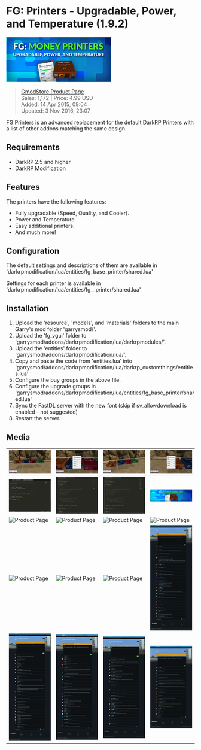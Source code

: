 # FG: Printers - Upgradable, Power, and Temperature (1.9.2)
![Banner](__product/product-listing.png)
> [GmodStore Product Page](https://www.gmodstore.com/market/view/tcb-premium-fg-printers)  
Sales: 1,172  | Price: 4.99 USD  
Added: 14 Apr 2015, 09:04  
Updated: 3 Nov 2016, 23:07

FG Printers is an advanced replacement for the default DarkRP Printers with a list of other addons matching the same design.

## Requirements
- DarkRP 2.5 and higher
- DarkRP Modification

## Features
The printers have the following features:
- Fully upgradable (Speed, Quality, and Cooler).
- Power and Temperature.
- Easy additional printers.
- And much more!

## Configuration
The default settings and descriptions of them are available in 'darkrpmodification/lua/entities/fg_base_printer/shared.lua'

Settings for each printer is available in 'darkrpmodification/lua/entities/fg_<name>_printer/shared.lua'

## Installation
1. Upload the 'resource', 'models', and 'materials' folders to the main Garry's mod folder 'garrysmod/'.
2. Upload the 'fg_vgui' folder to 'garrysmod/addons/darkrpmodification/lua/darkrpmodules/'.
3. Upload the 'entities' folder to 'garrysmod/addons/darkrpmodification/lua/'.
4. Copy and paste the code from 'entities.lua' into 'garrysmod/addons/darkrpmodification/lua/darkrp_customthings/entities.lua'
5. Configure the buy groups in the above file.
6. Configure the upgrade groups in 'garrysmod/addons/darkrpmodification/lua/entities/fg_base_printer/shared.lua'
7. Sync the FastDL server with the new font (skip if sv_allowdownload is enabled - not suggested)
8. Restart the server.

## Media
| ![Default Printers](__product/product-image-printers.png) |  ![Menu - Turned On](__product/product-image-turned-on.png) |  ![Default Printers - Upgraded](__product/product-image-upgraded.png) | ![Menu - Turned Off](__product/product-image-turned-off.png)
|---|---|---|---|
| ![Single Printer - Config](__product/product-image-settings-1.png) |  ![Global Printer - Config #1](__product/product-image-settings-2.png)  |  ![Global Printer - Config #2](__product/product-image-settings-2.png)  | ![Product Header](__product/product-header.png)
| ![Product Page](__product/product-page-1.png) |  ![Product Page](__product/product-page-2.png) |  ![Product Page](__product/product-page-3.png) |  ![Product Page](__product/product-page-4.png)
| ![Product Page](__product/product-page-5.png) |  ![Product Page](__product/product-page-6.png) |  ![Product Page](__product/product-page-7.png) |  ![Product Discussion](__product/product-discussion-1.png) 
|  ![Product Discussion](__product/product-discussion-2.png) | ![Product Discussion](__product/product-discussion-3.png) | ![Product Discussion](__product/product-discussion-4.png) | ![Product Discussion](__product/product-discussion-5.png)
